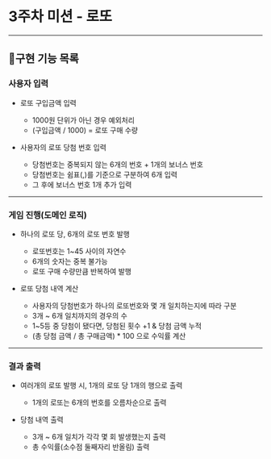 # 3주차 미션 - 로또
---
## 📝구현 기능 목록

### 사용자 입력
- 로또 구입금액 입력
  - 1000원 단위가 아닌 경우 예외처리
  - (구입금액 / 1000) = 로또 구매 수량
    
- 사용자의 로또 당첨 번호 입력
  - 당첨번호는 중복되지 않는 6개의 번호 + 1개의 보너스 번호
  - 당첨번호는 쉼표(,)를 기준으로 구분하여 6개 입력
  - 그 후에 보너스 번호 1개 추가 입력

---
### 게임 진행(도메인 로직)
- 하나의 로또 당, 6개의 로또 번호 발행
  - 로또번호는 1~45 사이의 자연수
  - 6개의 숫자는 중복 불가능
  - 로또 구매 수량만큼 반복하여 발행
    
- 로또 당첨 내역 계산
  - 사용자의 당첨번호가 하나의 로또번호와 몇 개 일치하는지에 따라 구분
  - 3개 ~ 6개 일치까지의 경우의 수
  - 1~5등 중 당첨이 됐다면, 당첨된 횟수 +1 & 당첨 금액 누적
  - (총 당첨 금액 / 총 구매금액) * 100 으로 수익률 계산 

---
### 결과 출력
- 여러개의 로또 발행 시, 1개의 로또 당 1개의 행으로 출력
  - 1개의 로또는 6개의 번호를 오름차순으로 출력
    
- 당첨 내역 출력
  - 3개 ~ 6개 일치가 각각 몇 회 발생했는지 출력
  - 총 수익률(소수점 둘째자리 반올림) 출력
